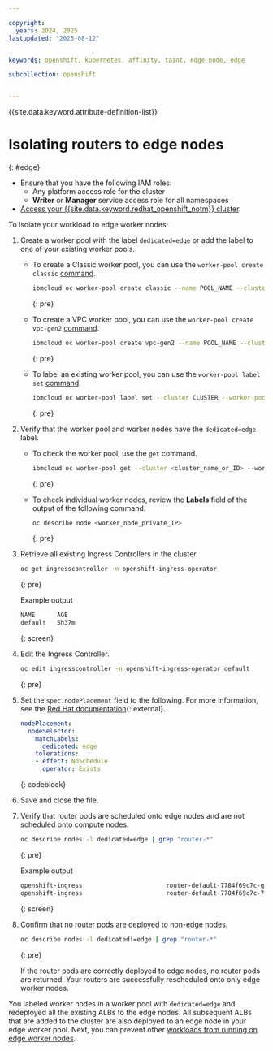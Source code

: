 ```yaml
---

copyright: 
  years: 2024, 2025
lastupdated: "2025-08-12"


keywords: openshift, kubernetes, affinity, taint, edge node, edge

subcollection: openshift


---
```


{{site.data.keyword.attribute-definition-list}}





# Isolating routers to edge nodes
{: #edge}




* Ensure that you have the following IAM roles:
    * Any platform access role for the cluster
    * **Writer** or **Manager** service access role for all namespaces
* [Access your {{site.data.keyword.redhat_openshift_notm}} cluster](/docs/openshift?topic=openshift-access_cluster).

To isolate your workload to edge worker nodes:

1. Create a worker pool with the label `dedicated=edge` or add the label to one of your existing worker pools.
    * To create a Classic worker pool, you can use the `worker-pool create classic` [command](/docs/openshift?topic=openshift-kubernetes-service-cli#cs_worker_pool_create).
        ```sh
        ibmcloud oc worker-pool create classic --name POOL_NAME --cluster CLUSTER --flavor FLAVOR --size-per-zone WORKERS_PER_ZONE --hardware ISOLATION --label dedicated=edge
        ```
        {: pre}

    * To create a VPC worker pool, you can use the `worker-pool create vpc-gen2` [command](/docs/openshift?topic=openshift-kubernetes-service-cli#cli_worker_pool_create_vpc_gen2).
        ```sh
        ibmcloud oc worker-pool create vpc-gen2 --name POOL_NAME --cluster CLUSTER --flavor FLAVOR --size-per-zone WORKERS_PER_ZONE --hardware ISOLATION --label dedicated=edge
        ```
        {: pre}

    * To label an existing worker pool, you can use the `worker-pool label set` [command](/docs/openshift?topic=openshift-kubernetes-service-cli#cs_worker_pool_label_set).
        ```sh
        ibmcloud oc worker-pool label set --cluster CLUSTER --worker-pool POOL --label dedicated=edge
        ```
        {: pre}

1. Verify that the worker pool and worker nodes have the `dedicated=edge` label.
    * To check the worker pool, use the `get` command.
        ```sh
        ibmcloud oc worker-pool get --cluster <cluster_name_or_ID> --worker-pool <worker_pool_name_or_ID>
        ```
        {: pre}

    * To check individual worker nodes, review the **Labels** field of the output of the following command.
        ```sh
        oc describe node <worker_node_private_IP>
        ```
        {: pre}




1. Retrieve all existing Ingress Controllers in the cluster.
    ```sh
    oc get ingresscontroller -n openshift-ingress-operator
    ```
    {: pre}

    Example output
    ```txt
    NAME      AGE
    default   5h37m
    ```
    {: screen}


1. Edit the Ingress Controller.

    ```sh
    oc edit ingresscontroller -n openshift-ingress-operator default
    ```
    {: pre}
    
1. Set the `spec.nodePlacement` field to the following. For more information, see the [Red Hat documentation](https://docs.openshift.com/container-platform/4.18#nw-ingress-controller-configuration-parameters_configuring-ingress){: external}. 
    ```yaml
    nodePlacement:
      nodeSelector:
        matchLabels:
          dedicated: edge
        tolerations:
        - effect: NoSchedule
          operator: Exists
    ```
    {: codeblock}

1. Save and close the file. 

1. Verify that router pods are scheduled onto edge nodes and are not scheduled onto compute nodes.
    
    ```sh
    oc describe nodes -l dedicated=edge | grep "router-*"
    ```
    {: pre}

    Example output

    ```sh
    openshift-ingress                       router-default-7784f69c7c-qq577           100m (2%)     0 (0%)      256Mi (1%)       0 (0%)         5m4s
    openshift-ingress                       router-default-7784f69c7c-7rwrj           100m (2%)     0 (0%)      256Mi (1%)       0 (0%)         5m5s
    ```
    {: screen}

1. Confirm that no router pods are deployed to non-edge nodes.
    ```sh
    oc describe nodes -l dedicated!=edge | grep "router-*"
    ```
    {: pre}

    If the router pods are correctly deployed to edge nodes, no router pods are returned. Your routers are successfully rescheduled onto only edge worker nodes.



You labeled worker nodes in a worker pool with `dedicated=edge` and redeployed all the existing ALBs to the edge nodes. All subsequent ALBs that are added to the cluster are also deployed to an edge node in your edge worker pool. Next, you can prevent other [workloads from running on edge worker nodes](/docs/openshift?topic=openshift-edge-workload-prevent).
